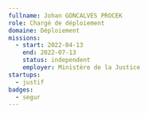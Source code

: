 ```yaml
---
fullname: Johan GONCALVES PROCEK
role: Chargé de déploiement
domaine: Déploiement
missions:
  - start: 2022-04-13
    end: 2022-07-13
    status: independent
    employer: Ministère de la Justice
startups:
  - justif
badges:
  - segur
---
```


